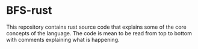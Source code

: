 # BFS-rust

This repository contains rust source code that explains some of the core concepts of the language.
The code is mean to be read from top to bottom with comments explaining what is happening.
